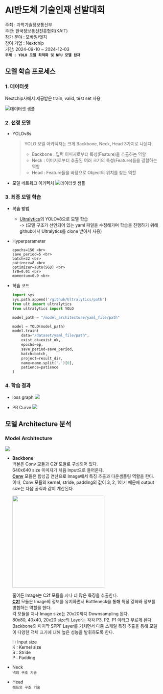 # AI반도체 기술인재 선발대회
주최 : 과학기술정보통신부 <br> 주관: 한국정보통신진흥협회(KAIT) <br> 참가 분야 : 모바일/엣지 <br> 참여 기업 : Nextchip <br> 기간: 2024-09-10 ~ 2024-12-03 <br> **`주제 : YOLO 모델 최적화 및 NPU 모델 탑재`**



## 모델 학습 프로세스
### 1. 데이터셋
Nextchip사에서 제공받은 train, valid, test set 사용

<img src="./images/dataset.png" alt="데이터셋 샘플">

### 2. 선정 모델
- YOLOv8s
    > YOLO 모델 아키텍처는 크게 Backbone, Neck, Head 3가지로 나뉜다.
    > - Backbone : 입력 이미지로부터 특성(Feature)을 추출하는 역할
    > - Neck : 이미지로부터 추출된 여러 크기의 특성(Feature)들을 결합하는 역할
    > - Head : Feature들을 바탕으로 Object의 위치를 찾는 역할

- 모델 네트워크 아키텍처
    <img src="./images/model_network.png" alt="데이터셋 샘플">

### 3. 최종 모델 학습
- 학습 방법
    - [Ultralytics](https://github.com/ultralytics/ultralytics)의 YOLOv8으로 모델 학습 <br>
    -> (모델 구조가 선언되어 있는 yaml 파일을 수정해가며 학습을 진행하기 위해 github에서 Ultralytics를 clone 받아서 사용) <br>

- Hyperparameter
    ```
    epochs=150 <br>
    save_period=5 <br>
    batch=32 <br>
    patience=8 <br>
    optimizer=auto(SGD) <br>
    lr0=0.01 <br>
    momentum=0.9 <br>
    ```

- 학습 코드
    ```python
    import sys
    sys.path.append('/github/Ultralytics/path')
    from ult import ultralytics
    from ultralytics import YOLO

    model_path = "/model_architecture/yaml_file/path"
    
    model = YOLO(model_path)
    model.train(
        data="/dataset/yaml_file/path",
        exist_ok=exist_ok,
        epochs=ep,
        save_period=save_period,
        batch=batch,
        project=result_dir,
        name=name.split('.')[0],
        patience=patience
    )
    ```

### 4. 학습 결과
- loss graph
    <img src="./images/results.png">

- PR Curve
    <img src="./images/PR_curve.png">


## 모델 Architecture 분석
### Model Architecture
<img src="./images/model_architecture2.png">

- **Backbone**<br>
    백본은 Conv 모듈과 C2f 모듈로 구성되어 있다.<br>
    640x640 size 이미지가 처음 Input으로 들어온다.<br>
    <u>**Conv**</u> 모듈은 합성곱 연산으로 Image에서 특징 추출과 다운샘플링 역할을 한다.<br>
    이때, Conv 모듈의 kernel, stride, padding의 값이 3, 2, 1이기 때문에 output size는 다음 공식과 같이 계산된다.<br>

    <img src="./images/calculate.png" width=300><br>

    줄어든 Image는 C2f 모듈을 지나 더 많은 특징을 추출한다.<br>
    <u>**C2f**</u> 모듈은 Image의 정보를 유지하면서 Bottleneck을 통해 특징 강화와 정보를 병합하는 역할을 한다.<br>
    각 모듈을 지나 Image size는 20x20까지 Downsampling 된다.<br>
    80x80, 40x40, 20x20 size의 Layer는 각각 P3, P2, P1 이라고 부르게 된다.<br>
    Backbone의 마지막 SPPF Layer를 거치면서 다중 스케일 특징 추출을 통해 모델이 다양한 객체 크기에 대해 높은 성능을 발휘하도록 한다.<br>
    

    

    I : Input size<br>
    K : Kernel size<br>
    S : Stride<br>
    P : Padding



- Neck<br>
    ``` 넥의 구조 기술 ```

- Head<br>
    ``` 헤드의 구조 기술 ```